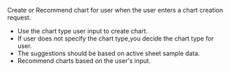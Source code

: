 Create or Recommend chart for user when the user enters a chart creation request.

- Use the chart type user input to create chart.
- If user does not specify the chart type,you decide the chart type for user.
- The suggestions should be based on active sheet sample data.
- Recommend charts based on the user's input.
